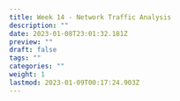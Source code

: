 ```yaml
---
title: Week 14 - Network Traffic Analysis
description: ""
date: 2023-01-08T23:01:32.181Z
preview: ""
draft: false
tags: ""
categories: ""
weight: 1
lastmod: 2023-01-09T00:17:24.903Z
---
```

